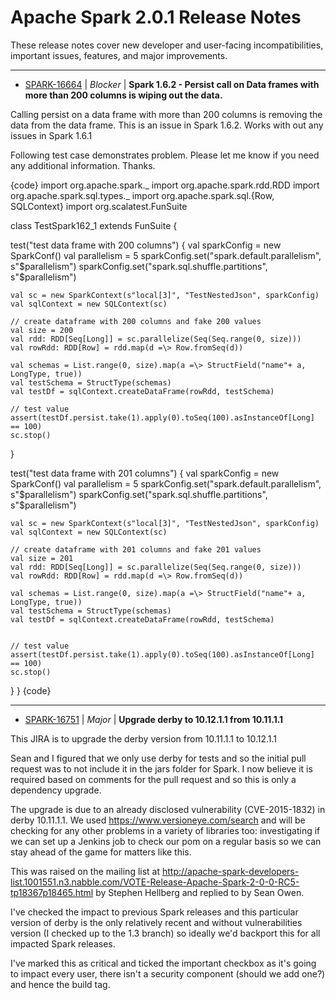 
<!---
# Licensed to the Apache Software Foundation (ASF) under one
# or more contributor license agreements.  See the NOTICE file
# distributed with this work for additional information
# regarding copyright ownership.  The ASF licenses this file
# to you under the Apache License, Version 2.0 (the
# "License"); you may not use this file except in compliance
# with the License.  You may obtain a copy of the License at
#
#     http://www.apache.org/licenses/LICENSE-2.0
#
# Unless required by applicable law or agreed to in writing, software
# distributed under the License is distributed on an "AS IS" BASIS,
# WITHOUT WARRANTIES OR CONDITIONS OF ANY KIND, either express or implied.
# See the License for the specific language governing permissions and
# limitations under the License.
-->
# Apache Spark  2.0.1 Release Notes

These release notes cover new developer and user-facing incompatibilities, important issues, features, and major improvements.


---

* [SPARK-16664](https://issues.apache.org/jira/browse/SPARK-16664) | *Blocker* | **Spark 1.6.2 - Persist call on Data frames with more than 200 columns is wiping out the data.**

Calling persist on a data frame with more than 200 columns is removing the data from the data frame. This is an issue in Spark 1.6.2. Works with out any issues in Spark 1.6.1

Following test case demonstrates problem. Please let me know if you need any additional information. Thanks.

{code}
import org.apache.spark.\_
import org.apache.spark.rdd.RDD
import org.apache.spark.sql.types.\_
import org.apache.spark.sql.{Row, SQLContext}
import org.scalatest.FunSuite

class TestSpark162\_1 extends FunSuite {

  test("test data frame with 200 columns") {
    val sparkConfig = new SparkConf()
    val parallelism = 5
    sparkConfig.set("spark.default.parallelism", s"$parallelism")
    sparkConfig.set("spark.sql.shuffle.partitions", s"$parallelism")

    val sc = new SparkContext(s"local[3]", "TestNestedJson", sparkConfig)
    val sqlContext = new SQLContext(sc)

    // create dataframe with 200 columns and fake 200 values
    val size = 200
    val rdd: RDD[Seq[Long]] = sc.parallelize(Seq(Seq.range(0, size)))
    val rowRdd: RDD[Row] = rdd.map(d =\> Row.fromSeq(d))

    val schemas = List.range(0, size).map(a =\> StructField("name"+ a, LongType, true))
    val testSchema = StructType(schemas)
    val testDf = sqlContext.createDataFrame(rowRdd, testSchema)

    // test value
    assert(testDf.persist.take(1).apply(0).toSeq(100).asInstanceOf[Long] == 100)
    sc.stop()
  }

  test("test data frame with 201 columns") {
    val sparkConfig = new SparkConf()
    val parallelism = 5
    sparkConfig.set("spark.default.parallelism", s"$parallelism")
    sparkConfig.set("spark.sql.shuffle.partitions", s"$parallelism")

    val sc = new SparkContext(s"local[3]", "TestNestedJson", sparkConfig)
    val sqlContext = new SQLContext(sc)

    // create dataframe with 201 columns and fake 201 values
    val size = 201
    val rdd: RDD[Seq[Long]] = sc.parallelize(Seq(Seq.range(0, size)))
    val rowRdd: RDD[Row] = rdd.map(d =\> Row.fromSeq(d))

    val schemas = List.range(0, size).map(a =\> StructField("name"+ a, LongType, true))
    val testSchema = StructType(schemas)
    val testDf = sqlContext.createDataFrame(rowRdd, testSchema)


    // test value
    assert(testDf.persist.take(1).apply(0).toSeq(100).asInstanceOf[Long] == 100)
    sc.stop()
  }
}
{code}


---

* [SPARK-16751](https://issues.apache.org/jira/browse/SPARK-16751) | *Major* | **Upgrade derby to 10.12.1.1 from 10.11.1.1**

This JIRA is to upgrade the derby version from 10.11.1.1 to 10.12.1.1

Sean and I figured that we only use derby for tests and so the initial pull request was to not include it in the jars folder for Spark. I now believe it is required based on comments for the pull request and so this is only a dependency upgrade.

The upgrade is due to an already disclosed vulnerability (CVE-2015-1832) in derby 10.11.1.1. We used https://www.versioneye.com/search and will be checking for any other problems in a variety of libraries too: investigating if we can set up a Jenkins job to check our pom on a regular basis so we can stay ahead of the game for matters like this.

This was raised on the mailing list at http://apache-spark-developers-list.1001551.n3.nabble.com/VOTE-Release-Apache-Spark-2-0-0-RC5-tp18367p18465.html by Stephen Hellberg and replied to by Sean Owen.

I've checked the impact to previous Spark releases and this particular version of derby is the only relatively recent and without vulnerabilities version (I checked up to the 1.3 branch) so ideally we'd backport this for all impacted Spark releases.

I've marked this as critical and ticked the important checkbox as it's going to impact every user, there isn't a security component (should we add one?) and hence the build tag.




